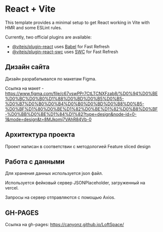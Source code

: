 # React + Vite

This template provides a minimal setup to get React working in Vite with HMR and some ESLint rules.

Currently, two official plugins are available:

- [@vitejs/plugin-react](https://github.com/vitejs/vite-plugin-react/blob/main/packages/plugin-react/README.md) uses [Babel](https://babeljs.io/) for Fast Refresh
- [@vitejs/plugin-react-swc](https://github.com/vitejs/vite-plugin-react-swc) uses [SWC](https://swc.rs/) for Fast Refresh

## Дизайн сайта

Дизайн разрабатывался по макетам Figma.

Ссылка на макет - https://www.figma.com/file/c67vswPPr7CtLTCNXFzab8/%D0%94%D0%BE%D0%BC%D0%B0%D1%88%D0%BD%D0%B5%D0%B5-%D0%B7%D0%B0%D0%B4%D0%B0%D0%BD%D0%B8%D0%B5-%D0%BF%D1%80%D0%BE%D1%82%D0%BE%D1%82%D0%B8%D0%BF-%D0%BB%D0%BE%D1%84%D1%82?type=design&node-id=0-1&mode=design&t=8MJkomj7VAhR84Vb-0

## Архитектура проекта

Проект написан в соответствии с методологией Feature sliced design

## Работа с данными

Для хранения данных используется json файл.

Используется фейковый сервер JSONPlaceholder, загруженный на vercel.

Запросы на сервер отправляются с помощью Axios.

## GH-PAGES

Ссылка на gh-pages: https://canyonz.github.io/LoftSpace/

